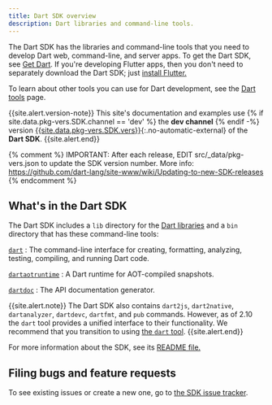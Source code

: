 ```yaml
---
title: Dart SDK overview
description: Dart libraries and command-line tools.
---
```


The Dart SDK has the libraries and command-line tools that you need to develop
Dart web, command-line, and server apps. To get the Dart SDK, see [Get Dart](/get-dart).
If you're developing Flutter apps,
then you don't need to separately download the Dart SDK; just [install Flutter.][flutter]

To learn about other tools you can use for Dart development, see
the [Dart tools](/tools) page.

{{site.alert.version-note}}
  This site's documentation and examples use
  {% if site.data.pkg-vers.SDK.channel == 'dev' %} the **dev channel** {% endif -%}
  version [{{site.data.pkg-vers.SDK.vers}}][site SDK version]{:.no-automatic-external}
  of the **Dart SDK**.
{{site.alert.end}}

{% comment %}
  IMPORTANT: After each release, EDIT src/_data/pkg-vers.json
  to update the SDK version number.
  More info: https://github.com/dart-lang/site-www/wiki/Updating-to-new-SDK-releases
{% endcomment %}

## What's in the Dart SDK

The Dart SDK includes a `lib` directory for the [Dart libraries][] and a `bin`
directory that has these command-line tools:

[`dart`](/tools/dart-tool)
: The command-line interface for creating, formatting, analyzing, testing,
  compiling, and running Dart code.
  
[`dartaotruntime`](/tools/dartaotruntime)
: A Dart runtime for AOT-compiled snapshots.

[`dartdoc`](/tools/dart-doc)
: The API documentation generator.

{{site.alert.note}}
  The Dart SDK also contains `dart2js`, `dart2native`, `dartanalyzer`,
  `dartdevc`, `dartfmt`, and `pub` commands.
  However, as of 2.10 the `dart` tool provides a unified interface
  to their functionality.
  We recommend that you transition to using
  [the `dart` tool](/tools/dart-tool).
{{site.alert.end}}

For more information about the SDK, see its
[README file.](https://github.com/dart-lang/sdk/blob/main/README.dart-sdk)


## Filing bugs and feature requests

To see existing issues or create a new one,
go to [the SDK issue tracker](https://github.com/dart-lang/sdk/issues).

[Dart 2]: /dart-2
[build the SDK from source]: https://github.com/dart-lang/sdk/wiki/Building
[Dart libraries]: /guides/libraries/library-tour
[flutter]: https://flutter.dev/docs/get-started/install
[site SDK version]: {{site.dart_api}}/{{site.data.pkg-vers.SDK.channel}}/{{site.data.pkg-vers.SDK.vers}}/index.html
